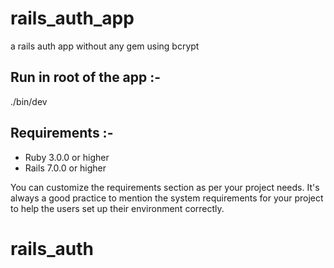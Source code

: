# rails_auth_app
a rails auth app without any gem using bcrypt
## Run in root of the app :-
./bin/dev 
## Requirements :-
- Ruby 3.0.0 or higher
- Rails 7.0.0 or higher 

You can customize the requirements section as per your project needs. It's always a good practice to mention the system requirements for your project to help the users set up their environment correctly.
# rails_auth
